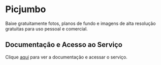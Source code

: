 # Picjumbo

Baixe gratuitamente fotos, planos de fundo e imagens de alta resolução gratuitas para uso pessoal e comercial.

## Documentação e Acesso ao Serviço

Clique [aqui](https://picjumbo.com/) para ver a documentação e acessar o serviço.
